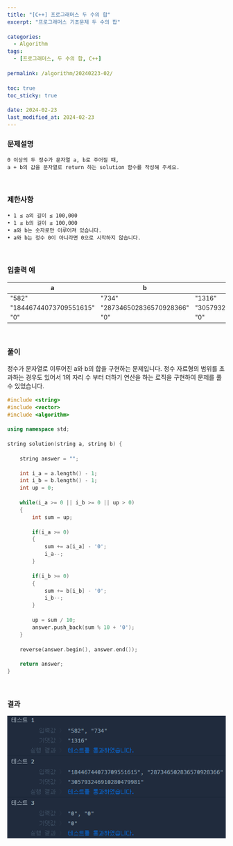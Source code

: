 ```yaml
---
title: "[C++] 프로그래머스 두 수의 합"
excerpt: "프로그래머스 기초문제 두 수의 합"

categories:
  - Algorithm
tags:
  - [프로그래머스, 두 수의 합, C++]

permalink: /algorithm/20240223-02/

toc: true
toc_sticky: true

date: 2024-02-23
last_modified_at: 2024-02-23
---
```


### 문제설명

    0 이상의 두 정수가 문자열 a, b로 주어질 때,
    a + b의 값을 문자열로 return 하는 solution 함수를 작성해 주세요.

<br/>

### 제한사항

    • 1 ≤ a의 길이 ≤ 100,000
    • 1 ≤ b의 길이 ≤ 100,000
    • a와 b는 숫자로만 이루어져 있습니다.
    • a와 b는 정수 0이 아니라면 0으로 시작하지 않습니다.

<br/>

### 입출력 예

|a|b|result|
|-------|-------|-------|
|"582"|"734"|"1316"|
|"18446744073709551615"|"287346502836570928366"|"305793246910280479981"|
|"0"|"0"|"0"|

<br/>

### 풀이

정수가 문자열로 이루어진 a와 b의 합을 구현하는 문제입니다. 정수 자료형의 범위를 초과하는 경우도 있어서 1의 자리 수 부터 더하기 연산을 하는 로직을 구현하여 문제를 풀 수 있었습니다.

```cpp
#include <string>
#include <vector>
#include <algorithm>

using namespace std;

string solution(string a, string b) {
    
    string answer = "";
    
    int i_a = a.length() - 1;
    int i_b = b.length() - 1;
    int up = 0;
    
    while(i_a >= 0 || i_b >= 0 || up > 0)
    {
        int sum = up;
        
        if(i_a >= 0)
        {
            sum += a[i_a] - '0';
            i_a--;
        }
        
        if(i_b >= 0)
        {
            sum += b[i_b] - '0';
            i_b--;
        }
        
        up = sum / 10;
        answer.push_back(sum % 10 + '0');
    }
    
    reverse(answer.begin(), answer.end());
    
    return answer;
}
```

<br/>

### 결과
![코드 실행결과](/assets/images/posts_img/20240223-02/001.png "코드 실행결과")

<script async src="https://pagead2.googlesyndication.com/pagead/js/adsbygoogle.js?client=ca-pub-9590884639502637"
     crossorigin="anonymous"></script>
<!-- devlogbase_01 -->
<ins class="adsbygoogle"
     style="display:block"
     data-ad-client="ca-pub-9590884639502637"
     data-ad-slot="4742297382"
     data-ad-format="auto"
     data-full-width-responsive="true"></ins>
<script>
     (adsbygoogle = window.adsbygoogle || []).push({});
</script>
